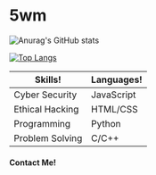# 5wm
![Anurag's GitHub stats](https://github-readme-stats.vercel.app/api?username=5wm&show_icons=true&theme=dark)

[![Top Langs](https://github-readme-stats.vercel.app/api/top-langs/?username=5wm&theme=dark)](https://github.com/anuraghazra/github-readme-stats)

| Skills! | Languages! |
| ------------- | ------------- |
| Cyber Security  | JavaScript  |
| Ethical Hacking| HTML/CSS  |
| Programming | Python |
| Problem Solving | C/C++  | 
#### Contact Me!
